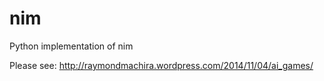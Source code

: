 nim
===

Python implementation of nim

Please see: http://raymondmachira.wordpress.com/2014/11/04/ai_games/

